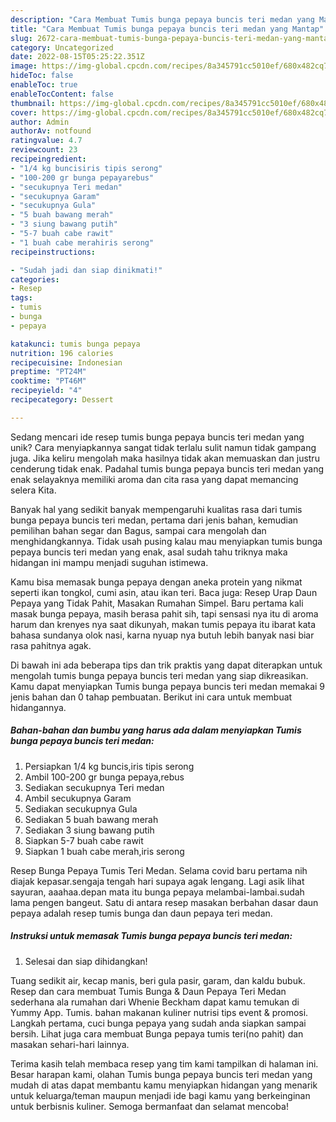 ```yaml
---
description: "Cara Membuat Tumis bunga pepaya buncis teri medan yang Mantap"
title: "Cara Membuat Tumis bunga pepaya buncis teri medan yang Mantap"
slug: 2672-cara-membuat-tumis-bunga-pepaya-buncis-teri-medan-yang-mantap
category: Uncategorized
date: 2022-08-15T05:25:22.351Z
image: https://img-global.cpcdn.com/recipes/8a345791cc5010ef/680x482cq70/tumis-bunga-pepaya-buncis-teri-medan-foto-resep-utama.jpg
hideToc: false
enableToc: true
enableTocContent: false
thumbnail: https://img-global.cpcdn.com/recipes/8a345791cc5010ef/680x482cq70/tumis-bunga-pepaya-buncis-teri-medan-foto-resep-utama.jpg
cover: https://img-global.cpcdn.com/recipes/8a345791cc5010ef/680x482cq70/tumis-bunga-pepaya-buncis-teri-medan-foto-resep-utama.jpg
author: Admin
authorAv: notfound
ratingvalue: 4.7
reviewcount: 23
recipeingredient:
- "1/4 kg buncisiris tipis serong"
- "100-200 gr bunga pepayarebus"
- "secukupnya Teri medan"
- "secukupnya Garam"
- "secukupnya Gula"
- "5 buah bawang merah"
- "3 siung bawang putih"
- "5-7 buah cabe rawit"
- "1 buah cabe merahiris serong"
recipeinstructions:

- "Sudah jadi dan siap dinikmati!"
categories:
- Resep
tags:
- tumis
- bunga
- pepaya

katakunci: tumis bunga pepaya 
nutrition: 196 calories
recipecuisine: Indonesian
preptime: "PT24M"
cooktime: "PT46M"
recipeyield: "4"
recipecategory: Dessert

---
```





Sedang mencari ide resep tumis bunga pepaya buncis teri medan yang unik? Cara menyiapkannya sangat tidak terlalu sulit namun tidak gampang juga. Jika keliru mengolah maka hasilnya tidak akan memuaskan dan justru cenderung tidak enak. Padahal tumis bunga pepaya buncis teri medan yang enak selayaknya memiliki aroma dan cita rasa yang dapat memancing selera Kita.





Banyak hal yang sedikit banyak mempengaruhi kualitas rasa dari tumis bunga pepaya buncis teri medan, pertama dari jenis bahan, kemudian pemilihan bahan segar dan Bagus, sampai cara mengolah dan menghidangkannya. Tidak usah pusing kalau mau menyiapkan tumis bunga pepaya buncis teri medan yang enak,      asal sudah tahu triknya maka hidangan ini mampu menjadi suguhan istimewa.














Kamu bisa memasak bunga pepaya dengan aneka protein yang nikmat seperti ikan tongkol, cumi asin, atau ikan teri. Baca juga: Resep Urap Daun Pepaya yang Tidak Pahit, Masakan Rumahan Simpel. Baru pertama kali masak bunga pepaya, masih berasa pahit sih, tapi sensasi nya itu di aroma harum dan krenyes nya saat dikunyah, makan tumis pepaya itu ibarat kata bahasa sundanya olok nasi, karna nyuap nya butuh lebih banyak nasi biar rasa pahitnya agak.






Di bawah ini ada beberapa tips dan trik praktis yang dapat diterapkan untuk mengolah tumis bunga pepaya buncis teri medan yang siap dikreasikan. Kamu dapat menyiapkan Tumis bunga pepaya buncis teri medan memakai 9 jenis bahan dan 0 tahap pembuatan. Berikut ini cara untuk membuat hidangannya.

<!--inarticleads1-->

##### Bahan-bahan dan bumbu yang harus ada dalam menyiapkan Tumis bunga pepaya buncis teri medan:

1. Persiapkan 1/4 kg buncis,iris tipis serong
1. Ambil 100-200 gr bunga pepaya,rebus
1. Sediakan secukupnya Teri medan
1. Ambil secukupnya Garam
1. Sediakan secukupnya Gula
1. Sediakan 5 buah bawang merah
1. Sediakan 3 siung bawang putih
1. Siapkan 5-7 buah cabe rawit
1. Siapkan 1 buah cabe merah,iris serong


Resep Bunga Pepaya Tumis Teri Medan. Selama covid baru pertama nih diajak kepasar.sengaja tengah hari supaya agak lengang. Lagi asik lihat sayuran, aaahaa.depan mata itu bunga pepaya melambai-lambai.sudah lama pengen bangeut. Satu di antara resep masakan berbahan dasar daun pepaya adalah resep tumis bunga dan daun pepaya teri medan. 

<!--inarticleads2-->

##### Instruksi untuk memasak Tumis bunga pepaya buncis teri medan:


1. Selesai dan siap dihidangkan!

Tuang sedikit air, kecap manis, beri gula pasir, garam, dan kaldu bubuk. Resep dan cara membuat Tumis Bunga &amp; Daun Pepaya Teri Medan sederhana ala rumahan dari Whenie Beckham dapat kamu temukan di Yummy App. Tumis. bahan makanan kuliner nutrisi tips event &amp; promosi. Langkah pertama, cuci bunga pepaya yang sudah anda siapkan sampai bersih. Lihat juga cara membuat Bunga pepaya tumis teri(no pahit) dan masakan sehari-hari lainnya. 

Terima kasih telah membaca resep yang tim kami tampilkan di halaman ini. Besar harapan kami, olahan Tumis bunga pepaya buncis teri medan yang mudah di atas dapat membantu kamu menyiapkan hidangan yang menarik untuk keluarga/teman maupun menjadi ide bagi kamu yang berkeinginan untuk berbisnis kuliner. Semoga bermanfaat dan selamat mencoba!

